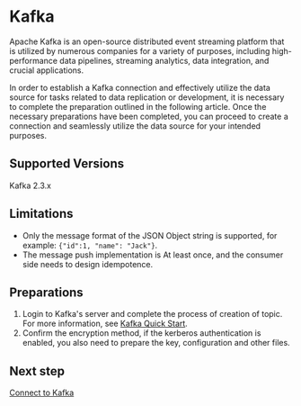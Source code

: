 # Kafka

Apache Kafka is an open-source distributed event streaming platform that is utilized by numerous companies for a variety of purposes, including high-performance data pipelines, streaming analytics, data integration, and crucial applications.

In order to establish a Kafka connection and effectively utilize the data source for tasks related to data replication or development, it is necessary to complete the preparation outlined in the following article. Once the necessary preparations have been completed, you can proceed to create a connection and seamlessly utilize the data source for your intended purposes.

## Supported Versions

Kafka 2.3.x



## Limitations

* Only the message format of the JSON Object string is supported, for example: `{"id":1, "name": "Jack"}`.
* The message push implementation is At least once, and the consumer side needs to design idempotence.



## Preparations

1. Login to Kafka's server and complete the process of creation of topic. For more information, see [Kafka Quick Start](https://kafka.apache.org/23/documentation.html#quickstart).
2. Confirm the encryption method, if the kerberos authentication is enabled, you also need to prepare the key, configuration and other files.



## Next step

 [Connect to Kafka](../../../user-guide/connect-database/certified/connect-kafka.md)
